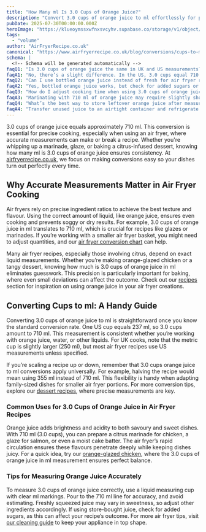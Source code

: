 ```yaml
---
title: "How Many ml Is 3.0 Cups of Orange Juice?"
description: "Convert 3.0 cups of orange juice to ml effortlessly for precise cooking and baking. Get accurate measurements for perfect air fryer recipes every time."
pubDate: 2025-07-30T00:00:00.000Z
heroImage: "https://klueoymssxwfnxsvcyhv.supabase.co/storage/v1/object/public/Shmucket/how-many-ml-is-3-cups-orange-juice.webp"
tags:
  - "volume"
author: "AirFryerRecipe.co.uk"
canonical: "https://www.airfryerrecipe.co.uk/blog/conversions/cups-to-ml/how-many-ml-is-3-cups-orange-juice"
schema: |
  <!-- Schema will be generated automatically -->
faqQ1: "Is 3.0 cups of orange juice the same in UK and US measurements?"
faqA1: "No, there’s a slight difference. In the US, 3.0 cups equal 710 ml, while the UK metric cup is 250 ml per cup, making 3.0 cups 750 ml. Most air fryer recipes use US measurements, so stick to 710 ml unless specified otherwise."
faqQ2: "Can I use bottled orange juice instead of fresh for air fryer recipes?"
faqA2: "Yes, bottled orange juice works, but check for added sugars or preservatives, as these can alter the recipe’s flavour and texture. Fresh juice often provides a brighter taste, but bottled is convenient for consistent measurements like 3.0 cups (710 ml)."
faqQ3: "How do I adjust cooking time when using 3.0 cups of orange juice in a marinade?"
faqA3: "Marinating with 710 ml of orange juice may require slightly shorter cooking times in the air fryer, as the acidity can tenderise proteins faster. Reduce heat by 5–10°C and check for doneness a few minutes earlier to avoid overcooking."
faqQ4: "What’s the best way to store leftover orange juice after measuring 3.0 cups?"
faqA4: "Transfer unused juice to an airtight container and refrigerate for up to 3 days. For longer storage, freeze in ice cube trays (each cube is about 30 ml) and thaw as needed for future recipes requiring 3.0 cups (710 ml) conversions."
---
```

<p>3.0 cups of orange juice equals approximately 710 ml. This conversion is essential for precise cooking, especially when using an air fryer, where accurate measurements can make or break a recipe. Whether you're whipping up a marinade, glaze, or baking a citrus-infused dessert, knowing how many ml is 3.0 cups of orange juice ensures consistency. At <a href=https://www.airfryerrecipe.co.uk/>airfryerrecipe.co.uk</a>, we focus on making conversions easy so your dishes turn out perfectly every time.</p>

<h2>Why Accurate Measurements Matter in Air Fryer Cooking</h2>
<p>Air fryers rely on precise ingredient ratios to achieve the best texture and flavour. Using the correct amount of liquid, like orange juice, ensures even cooking and prevents soggy or dry results. For example, 3.0 cups of orange juice in ml translates to 710 ml, which is crucial for recipes like glazes or marinades. If you’re working with a smaller air fryer basket, you might need to adjust quantities, and our <a href=https://www.airfryerrecipe.co.uk/air-fryer-conversion-chart>air fryer conversion chart</a> can help.</p>
<p>Many air fryer recipes, especially those involving citrus, depend on exact liquid measurements. Whether you’re making orange-glazed chicken or a tangy dessert, knowing how much is 3.0 cups of orange juice in ml eliminates guesswork. This precision is particularly important for baking, where even small deviations can affect the outcome. Check out our <a href=https://www.airfryerrecipe.co.uk/recipes>recipes</a> section for inspiration on using orange juice in your air fryer creations.</p>

<h2>Converting Cups to ml: A Handy Guide</h2>
<p>Converting 3.0 cups of orange juice to ml is straightforward once you know the standard conversion rate. One US cup equals 237 ml, so 3.0 cups amount to 710 ml. This measurement is consistent whether you’re working with orange juice, water, or other liquids. For UK cooks, note that the metric cup is slightly larger (250 ml), but most air fryer recipes use US measurements unless specified.</p>
<p>If you’re scaling a recipe up or down, remember that 3.0 cups orange juice to ml conversions apply universally. For example, halving the recipe would mean using 355 ml instead of 710 ml. This flexibility is handy when adapting family-sized dishes for smaller air fryer portions. For more conversion tips, explore our <a href=https://www.airfryerrecipe.co.uk/recipe-category/dessert>dessert recipes</a>, where precise measurements are key.</p>

<h3>Common Uses for 3.0 Cups of Orange Juice in Air Fryer Recipes</h3>
<p>Orange juice adds brightness and acidity to both savoury and sweet dishes. With 710 ml (3.0 cups), you can prepare a citrus marinade for chicken, a glaze for salmon, or even a moist cake batter. The air fryer’s rapid circulation ensures these flavours penetrate deeply while keeping dishes juicy. For a quick idea, try our <a href=https://www.airfryerrecipe.co.uk/recipe-category/chicken>orange-glazed chicken</a>, where the 3.0 cups of orange juice in ml measurement ensures perfect balance.</p>

<h3>Tips for Measuring Orange Juice Accurately</h3>
<p>To measure 3.0 cups of orange juice correctly, use a liquid measuring cup with clear ml markings. Pour to the 710 ml line for accuracy, and avoid estimating. Freshly squeezed juice may vary in sweetness, so adjust other ingredients accordingly. If using store-bought juice, check for added sugars, as this can affect your recipe’s outcome. For more air fryer tips, visit <a href=https://www.airfryerrecipe.co.uk/air-fryer-cleaner>our cleaning guide</a> to keep your appliance in top shape.</p>
